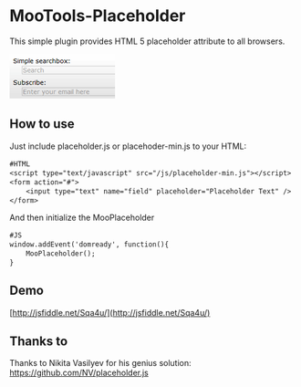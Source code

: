 MooTools-Placeholder
====================

This simple plugin provides HTML 5 placeholder attribute to all browsers.

![Screenshot](https://github.com/arian/MooTools-Placeholder/raw/master/screenshot.png)

How to use
----------

Just include placeholder.js or placehoder-min.js to your HTML:

	#HTML
	<script type="text/javascript" src="/js/placeholder-min.js"></script>
	<form action="#">
		<input type="text" name="field" placeholder="Placeholder Text" />
	</form>

And then initialize the MooPlaceholder

	#JS
	window.addEvent('domready', function(){
		MooPlaceholder();
	}

Demo
----

[http://jsfiddle.net/Sqa4u/](http://jsfiddle.net/Sqa4u/)

Thanks to
---------

Thanks to Nikita Vasilyev for his genius solution: https://github.com/NV/placeholder.js
